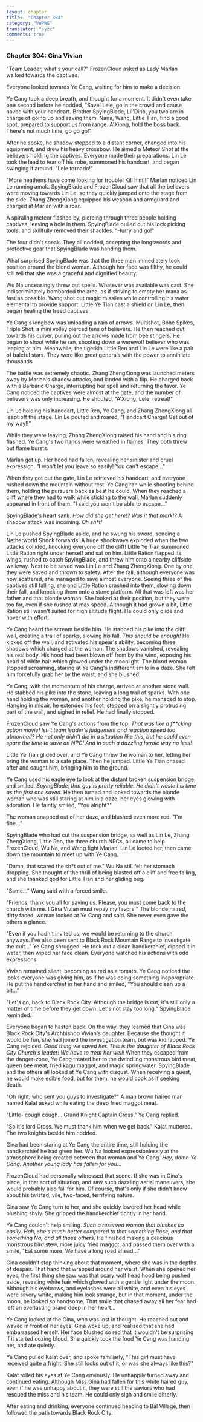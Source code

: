 ```yaml
---
layout: chapter
title:  "Chapter 304"
category: "VWPWE"
translator: "syzc"
comments: true
---
```


### Chapter 304: Gina Vivian

"Team Leader, what's your call?" FrozenCloud asked as Lady Marlan walked towards the captives.

Everyone looked towards Ye Cang, waiting for him to make a decision.

Ye Cang took a deep breath, and thought for a moment. It didn't even take one second before he nodded, "Save! Lele, go in the crowd and cause havoc with your handcart. Brother SpyingBlade, Lil'Dino, you two are in charge of going up and saving them. Nana, Wang, Little Tian, find a good spot, prepared to support us from range. A'Xiong, hold the boss back. There's not much time, go go go!"

After he spoke, he shadow stepped to a distant corner, changed into his equipment, and drew his heavy crossbow. He aimed a Meteor Shot at the believers holding the captives. Everyone made their preparations. Lin Le took the lead to tear off his robe, summoned his handcart, and began swinging it around. "Lele tornado!"

"More heathens have come looking for trouble! Kill him!!" Marlan noticed Lin Le running amok. SpyingBlade and FrozenCloud saw that all the believers were moving towards Lin Le, so they quickly jumped onto the stage from the side. Zhang ZhengXiong equipped his weapon and armguard and charged at Marlan with a roar.

A spiraling meteor flashed by, piercing through three people holding captives, leaving a hole in them. SpyingBlade pulled out his lock picking tools, and skillfully removed their shackles. "Hurry and go!"

The four didn't speak. They all nodded, accepting the longswords and protective gear that SpyingBlade was handing them.

What surprised SpyingBlade was that the three men immediately took position around the blond woman. Although her face was filthy, he could still tell that she was a graceful and dignified beauty.

Wu Na unceasingly threw out spells. Whatever was available was cast. She indiscriminately bombarded the area, as if striving to empty her mana as fast as possible. Wang shot out magic missiles while controlling his water elemental to provide support. Little Ye Tian cast a shield on Lin Le, then began healing the freed captives.

Ye Cang's longbow was unloading a rain of arrows. Multishot, Bone Spikes, Triple Shot; a mini volley pierced tens of believers. He then reached out towards his quiver, pulling out the arrows made from bee stingers. He began to shoot while he ran, shooting down a werewolf believer who was leaping at him. Meanwhile, the tigerkin Little Ren and Lin Le were like a pair of baleful stars. They were like great generals with the power to annihilate thousands.

The battle was extremely chaotic. Zhang ZhengXiong was launched meters away by Marlan's shadow attacks, and landed with a flip. He charged back with a Barbaric Charge, interrupting her spell and returning the favor. Ye Cang noticed the captives were almost at the gate, and the number of believers was only increasing. He shouted, "A'Xiong, Lele, retreat!"

Lin Le holding his handcart, Little Ren, Ye Cang, and Zhang ZhengXiong all leapt off the stage. Lin Le pouted and roared, "Handcart Charge! Get out of my way!!"

While they were leaving, Zhang ZhengXiong raised his hand and his ring flashed. Ye Cang's two hands were wreathed in flames. They both threw out flame bursts.

Marlan got up. Her hood had fallen, revealing her sinister and cruel expression. "I won't let you leave so easily! You can't escape..."

When they got out the gate, Lin Le retrieved his handcart, and everyone rushed down the mountain without rest. Ye Cang ran while shooting behind them, holding the pursuers back as best he could. When they reached a cliff where they had to walk while sticking to the wall, Marlan suddenly appeared in front of them. "I said you won't be able to escape..."

SpyingBlade's heart sank. *How did she get here!? Was it that mark!?* A shadow attack was incoming. *Oh sh\*t!* 

Lin Le pushed SpyingBlade aside, and he swung his sword, sending a Netherworld Shock forwards! A huge shockwave exploded when the two attacks collided, knocking everyone off the cliff! Little Ye Tian summoned Little Ration right under herself and sat on him. Little Ration flapped its wings, rushed to catch SpyingBlade, and threw him onto a nearby cliffside walkway. Next to be saved was Lin Le and Zhang ZhengXiong. One by one, they were saved and thrown to safety. After the fall, although everyone was now scattered, she managed to save almost everyone. Seeing three of the captives still falling, she and Little Ration crashed into them, slowing down their fall, and knocking them onto a stone platform. All that was left was her father and that blonde woman. She looked at their position, but they were too far, even if she rushed at max speed. Although it had grown a bit, Little Ration still wasn't suited for high altitude flight. He could only glide and hover with effort.

Ye Cang heard the scream beside him. He stabbed his pike into the cliff wall, creating a trail of sparks, slowing his fall. *This should be enough!* He kicked off the wall, and activated his spear's ability, becoming three shadows which charged at the woman. The shadows vanished, revealing his real body. His hood had been blown off from by the wind, exposing his head of white hair which glowed under the moonlight. The blond woman stopped screaming, staring at Ye Cang's indifferent smile in a daze. She felt him forcefully grab her by the waist, and she blushed.

Ye Cang, with the momentum of his charge, arrived at another stone wall. He stabbed his pike into the stone, leaving a long trail of sparks. With one hand holding the woman, and another holding the pike, he managed to stop. Hanging in midair, he extended his foot, stepped on a slightly protruding part of the wall, and sighed in relief. He had finally stopped.

FrozenCloud saw Ye Cang's actions from the top. *That was like a f\*\*cking action movie! Isn't team leader's judgement and reaction speed too abnormal!? He not only didn't die in a situation like this, but he could even spare the time to save an NPC! And in such a dazzling heroic way no less!*

Little Ye Tian glided over, and Ye Cang threw the woman to her, letting her bring the woman to a safe place. Then he jumped. Little Ye Tian chased after and caught him, bringing him to the ground.

Ye Cang used his eagle eye to look at the distant broken suspension bridge, and smiled. *SpyingBlade, that guy is pretty reliable. He didn't waste his time as the first one saved.* He then turned and looked towards the blonde woman who was still staring at him in a daze, her eyes glowing with adoration. He faintly smiled, "You alright?"

The woman snapped out of her daze, and blushed even more red. "I'm fine..."

SpyingBlade who had cut the suspension bridge, as well as Lin Le, Zhang ZhengXiong, Little Ren, the three church NPCs, all came to help FrozenCloud, Wu Na, and Wang fight Marlan. Lin Le looted her, then came down the mountain to meet up with Ye Cang.

"Damn, that scared the sh\*t out of me." Wu Na still felt her stomach dropping. She thought of the thrill of being blasted off a cliff and free falling, and she thanked god for Little Tian and her gliding bug. 

"Same..." Wang said with a forced smile.

"Friends, thank you all for saving us. Please, you must come back to the church with me. I Gina Vivian must repay my favors!" The blonde haired, dirty faced, woman looked at Ye Cang and said. She never even gave the others a glance.

"Even if you hadn't invited us, we would be returning to the church anyways. I've also been sent to Black Rock Mountain Range to investigate the cult..." Ye Cang shrugged. He took out a clean handkerchief, dipped it in water, then wiped her face clean. Everyone watched his actions with odd expressions.

Vivian remained silent, becoming as red as a tomato. Ye Cang noticed the looks everyone was giving him, as if he was doing something inappropriate. He put the handkerchief in her hand and smiled, "You should clean up a bit..."

"Let's go, back to Black Rock City. Although the bridge is cut, it's still only a matter of time before they get down. Let's not stay too long." SpyingBlade reminded.

Everyone began to hasten back. On the way, they learned that Gina was Black Rock City's Archbishop Vivian's daughter. Because she thought it would be fun, she had joined the investigation team, but was kidnapped. Ye Cang rejoiced. *Good thing we saved her. This is the daughter of Black Rock City Church's leader! We have to treat her well!* When they escaped from the danger-zone, Ye Cang treated her to the dwindling monstrous bird meat, queen bee meat, fried kagu maggot, and magic springwater. SpyingBlade and the others all looked at Ye Cang with disgust. When receiving a guest, he would make edible food, but for them, he would cook as if seeking death.

"Oh right, who sent you guys to investigate?" A man brown haired man named Kalat asked while eating the deep fried maggot meat.

"Little- cough cough... Grand Knight Captain Cross." Ye Cang replied.

"So it's lord Cross. We must thank him when we get back." Kalat muttered. The two knights beside him nodded.

Gina had been staring at Ye Cang the entire time, still holding the handkerchief he had given her. Wu Na looked expressionlessly at the atmosphere being created between that woman and Ye Cang. *Hey, damn Ye Cang. Another young lady has fallen for you...*

FrozenCloud had personally witnessed that scene. If she was in Gina's place, in that sort of situation, and saw such dazzling aerial maneuvers, she would probably also fall for him. Of course, that's only if she didn't know about his twisted, vile, two-faced, terrifying nature.

Gina saw Ye Cang turn to her, and she quickly lowered her head while blushing shyly. She gripped the handkerchief tightly in her hand.

Ye Cang couldn't help smiling. *Such a reserved woman that blushes so easily. Hah, she's much better compared to that something Rose, and that something Na, and all those others.* He finished making a delicious monstrous bird stew, more juicy fried maggot, and passed them over with a smile, "Eat some more. We have a long road ahead..."

Gina couldn't stop thinking about that moment, where she was in the depths of despair. That hand that wrapped around her waist. When she opened her eyes, the first thing she saw was that scary wolf head hood being pushed aside, revealing white hair which glowed with a gentle light under the moon. Although his eyebrows, and eyelashes were all white, and even his eyes were silvery white, making him look strange, but in that moment, under the moon, he looked so handsome. That smile that chased away all her fear had left an everlasting brand deep in her heart...

Ye Cang looked at the Gina, who was lost in thought. He reached out and waved in front of her eyes. Gina woke up, and realised that she had embarrassed herself. Her face blushed so red that it wouldn't be surprising if it started oozing blood. She quickly took the food Ye Cang was handing her, and ate quietly.

Ye Cang pulled Kalat over, and spoke familiarly, "This girl must have received quite a fright. She still looks out of it, or was she always like this?"

Kalat rolled his eyes at Ye Cang enviously. He unhappily turned away and continued eating. Although Miss Gina had fallen for this white haired guy, even if he was unhappy about it, they were still the saviors who had rescued the miss and his team. He could only sigh and smile bitterly.

After eating and drinking, everyone continued heading to Bal Village, then followed the path towards Black Rock City.
